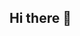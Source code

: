 ## Hi there 👋

<!--
**AnniXiong/AnniXiong** is a ✨ _special_ ✨ repository because its `README.md` (this file) appears on your GitHub profile.

Here are some ideas to get you started:

- 🔭 I’m a PhD student at the university of Oregon working on experimental High Energy Physics
- 💻 My most commonly used Programming languages: Python, C++
- 😄 Pronouns: she/her/hers

-->
